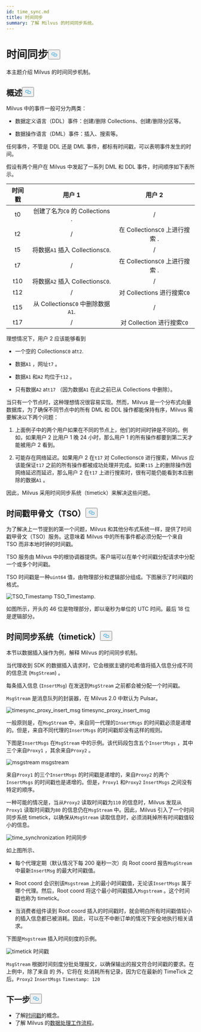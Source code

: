 ```yaml
---
id: time_sync.md
title: 时间同步
summary: 了解 Milvus 的时间同步系统。
---
```

<h1 id="Time-Synchronization" class="common-anchor-header">时间同步<button data-href="#Time-Synchronization" class="anchor-icon" translate="no">
      <svg translate="no"
        aria-hidden="true"
        focusable="false"
        height="20"
        version="1.1"
        viewBox="0 0 16 16"
        width="16"
      >
        <path
          fill="#0092E4"
          fill-rule="evenodd"
          d="M4 9h1v1H4c-1.5 0-3-1.69-3-3.5S2.55 3 4 3h4c1.45 0 3 1.69 3 3.5 0 1.41-.91 2.72-2 3.25V8.59c.58-.45 1-1.27 1-2.09C10 5.22 8.98 4 8 4H4c-.98 0-2 1.22-2 2.5S3 9 4 9zm9-3h-1v1h1c1 0 2 1.22 2 2.5S13.98 12 13 12H9c-.98 0-2-1.22-2-2.5 0-.83.42-1.64 1-2.09V6.25c-1.09.53-2 1.84-2 3.25C6 11.31 7.55 13 9 13h4c1.45 0 3-1.69 3-3.5S14.5 6 13 6z"
        ></path>
      </svg>
    </button></h1><p>本主题介绍 Milvus 的时间同步机制。</p>
<h2 id="Overview" class="common-anchor-header">概述<button data-href="#Overview" class="anchor-icon" translate="no">
      <svg translate="no"
        aria-hidden="true"
        focusable="false"
        height="20"
        version="1.1"
        viewBox="0 0 16 16"
        width="16"
      >
        <path
          fill="#0092E4"
          fill-rule="evenodd"
          d="M4 9h1v1H4c-1.5 0-3-1.69-3-3.5S2.55 3 4 3h4c1.45 0 3 1.69 3 3.5 0 1.41-.91 2.72-2 3.25V8.59c.58-.45 1-1.27 1-2.09C10 5.22 8.98 4 8 4H4c-.98 0-2 1.22-2 2.5S3 9 4 9zm9-3h-1v1h1c1 0 2 1.22 2 2.5S13.98 12 13 12H9c-.98 0-2-1.22-2-2.5 0-.83.42-1.64 1-2.09V6.25c-1.09.53-2 1.84-2 3.25C6 11.31 7.55 13 9 13h4c1.45 0 3-1.69 3-3.5S14.5 6 13 6z"
        ></path>
      </svg>
    </button></h2><p>Milvus 中的事件一般可分为两类：</p>
<ul>
<li><p>数据定义语言（DDL）事件：创建/删除 Collections、创建/删除分区等。</p></li>
<li><p>数据操作语言（DML）事件：插入、搜索等。</p></li>
</ul>
<p>任何事件，不管是 DDL 还是 DML 事件，都标有时间戳，可以表明事件发生的时间。</p>
<p>假设有两个用户在 Milvus 中发起了一系列 DML 和 DDL 事件，时间顺序如下表所示。</p>
<table>
<thead>
<tr><th style="text-align:center">时间戳</th><th style="text-align:center">用户 1</th><th style="text-align:center">用户 2</th></tr>
</thead>
<tbody>
<tr><td style="text-align:center">t0</td><td style="text-align:center">创建了名为<code translate="no">C0</code> 的 Collections .</td><td style="text-align:center">/</td></tr>
<tr><td style="text-align:center">t2</td><td style="text-align:center">/</td><td style="text-align:center">在 Collections<code translate="no">C0</code> 上进行搜索 .</td></tr>
<tr><td style="text-align:center">t5</td><td style="text-align:center">将数据<code translate="no">A1</code> 插入 Collections<code translate="no">C0</code>.</td><td style="text-align:center">/</td></tr>
<tr><td style="text-align:center">t7</td><td style="text-align:center">/</td><td style="text-align:center">在 Collections<code translate="no">C0</code> 上进行搜索 .</td></tr>
<tr><td style="text-align:center">t10</td><td style="text-align:center">将数据<code translate="no">A2</code> 插入 Collections<code translate="no">C0</code>.</td><td style="text-align:center">/</td></tr>
<tr><td style="text-align:center">t12</td><td style="text-align:center">/</td><td style="text-align:center">对 Collections 进行搜索<code translate="no">C0</code></td></tr>
<tr><td style="text-align:center">t15</td><td style="text-align:center">从 Collections<code translate="no">C0</code> 中删除数据<code translate="no">A1</code>.</td><td style="text-align:center">/</td></tr>
<tr><td style="text-align:center">t17</td><td style="text-align:center">/</td><td style="text-align:center">对 Collection 进行搜索<code translate="no">C0</code></td></tr>
</tbody>
</table>
<p>理想情况下，用户 2 应该能够看到</p>
<ul>
<li><p>一个空的 Collections<code translate="no">C0</code> at<code translate="no">t2</code>.</p></li>
<li><p>数据<code translate="no">A1</code> ，网址<code translate="no">t7</code> 。</p></li>
<li><p>数据<code translate="no">A1</code> 和<code translate="no">A2</code> 均位于<code translate="no">t12</code> 。</p></li>
<li><p>只有数据<code translate="no">A2</code> at<code translate="no">t17</code> （因为数据<code translate="no">A1</code> 在此之前已从 Collections 中删除）。</p></li>
</ul>
<p>当只有一个节点时，这种理想情况很容易实现。然而，Milvus 是一个分布式向量数据库，为了确保不同节点中的所有 DML 和 DDL 操作都能保持有序，Milvus 需要解决以下两个问题：</p>
<ol>
<li><p>上面例子中的两个用户如果在不同的节点上，他们的时间时钟是不同的。例如，如果用户 2 比用户 1 晚 24 小时，那么用户 1 的所有操作都要到第二天才能被用户 2 看到。</p></li>
<li><p>可能存在网络延迟。如果用户 2 在<code translate="no">t17</code> 对 Collections<code translate="no">C0</code> 进行搜索，Milvus 应该能保证<code translate="no">t17</code> 之前的所有操作都被成功处理并完成。如果<code translate="no">t15</code> 上的删除操作因网络延迟而延迟，那么用户 2 在<code translate="no">t17</code> 上进行搜索时，很有可能仍能看到本应删除的数据<code translate="no">A1</code> 。</p></li>
</ol>
<p>因此，Milvus 采用时间同步系统（timetick）来解决这些问题。</p>
<h2 id="Timestamp-oracle-TSO" class="common-anchor-header">时间戳甲骨文（TSO）<button data-href="#Timestamp-oracle-TSO" class="anchor-icon" translate="no">
      <svg translate="no"
        aria-hidden="true"
        focusable="false"
        height="20"
        version="1.1"
        viewBox="0 0 16 16"
        width="16"
      >
        <path
          fill="#0092E4"
          fill-rule="evenodd"
          d="M4 9h1v1H4c-1.5 0-3-1.69-3-3.5S2.55 3 4 3h4c1.45 0 3 1.69 3 3.5 0 1.41-.91 2.72-2 3.25V8.59c.58-.45 1-1.27 1-2.09C10 5.22 8.98 4 8 4H4c-.98 0-2 1.22-2 2.5S3 9 4 9zm9-3h-1v1h1c1 0 2 1.22 2 2.5S13.98 12 13 12H9c-.98 0-2-1.22-2-2.5 0-.83.42-1.64 1-2.09V6.25c-1.09.53-2 1.84-2 3.25C6 11.31 7.55 13 9 13h4c1.45 0 3-1.69 3-3.5S14.5 6 13 6z"
        ></path>
      </svg>
    </button></h2><p>为了解决上一节提到的第一个问题，Milvus 和其他分布式系统一样，提供了时间戳甲骨文（TSO）服务。这意味着 Milvus 中的所有事件都必须分配一个来自 TSO 而非本地时钟的时间戳。</p>
<p>TSO 服务由 Milvus 中的根协调器提供。客户端可以在单个时间戳分配请求中分配一个或多个时间戳。</p>
<p>TSO 时间戳是一种<code translate="no">uint64</code> 值，由物理部分和逻辑部分组成。下图展示了时间戳的格式。</p>
<p>
  
   <span class="img-wrapper"> <img translate="no" src="/docs/v2.6.x/assets/TSO_Timestamp.png" alt="TSO_Timestamp" class="doc-image" id="tso_timestamp" />
   </span> <span class="img-wrapper"> <span>TSO_Timestamp</span>. </span></p>
<p>如图所示，开头的 46 位是物理部分，即以毫秒为单位的 UTC 时间。最后 18 位是逻辑部分。</p>
<h2 id="Time-synchronization-system-timetick" class="common-anchor-header">时间同步系统（timetick）<button data-href="#Time-synchronization-system-timetick" class="anchor-icon" translate="no">
      <svg translate="no"
        aria-hidden="true"
        focusable="false"
        height="20"
        version="1.1"
        viewBox="0 0 16 16"
        width="16"
      >
        <path
          fill="#0092E4"
          fill-rule="evenodd"
          d="M4 9h1v1H4c-1.5 0-3-1.69-3-3.5S2.55 3 4 3h4c1.45 0 3 1.69 3 3.5 0 1.41-.91 2.72-2 3.25V8.59c.58-.45 1-1.27 1-2.09C10 5.22 8.98 4 8 4H4c-.98 0-2 1.22-2 2.5S3 9 4 9zm9-3h-1v1h1c1 0 2 1.22 2 2.5S13.98 12 13 12H9c-.98 0-2-1.22-2-2.5 0-.83.42-1.64 1-2.09V6.25c-1.09.53-2 1.84-2 3.25C6 11.31 7.55 13 9 13h4c1.45 0 3-1.69 3-3.5S14.5 6 13 6z"
        ></path>
      </svg>
    </button></h2><p>本节以数据插入操作为例，解释 Milvus 的时间同步机制。</p>
<p>当代理收到 SDK 的数据插入请求时，它会根据主键的哈希值将插入信息分成不同的信息流 (<code translate="no">MsgStream</code>) 。</p>
<p>每条插入信息 (<code translate="no">InsertMsg</code>) 在发送到<code translate="no">MsgStream</code> 之前都会被分配一个时间戳。</p>
<div class="alert note">
  <code translate="no">MsgStream</code> 是消息队列的封装器，在 Milvus 2.0 中默认为 Pulsar。</div>
<p>
  
   <span class="img-wrapper"> <img translate="no" src="/docs/v2.6.x/assets/timesync_proxy_insert_msg.png" alt="timesync_proxy_insert_msg" class="doc-image" id="timesync_proxy_insert_msg" />
   </span> <span class="img-wrapper"> <span>timesync_proxy_insert_msg</span> </span></p>
<p>一般原则是，在<code translate="no">MsgStream</code> 中，来自同一代理的<code translate="no">InsertMsgs</code> 的时间戳必须是递增的。但是，来自不同代理的<code translate="no">InsertMsgs</code> 的时间戳却没有这样的规则。</p>
<p>下图是<code translate="no">InsertMsgs</code> 在<code translate="no">MsgStream</code> 中的示例。该代码段包含五个<code translate="no">InsertMsgs</code> ，其中三个来自<code translate="no">Proxy1</code> ，其余来自<code translate="no">Proxy2</code> 。</p>
<p>
  
   <span class="img-wrapper"> <img translate="no" src="/docs/v2.6.x/assets/msgstream.png" alt="msgstream" class="doc-image" id="msgstream" />
   </span> <span class="img-wrapper"> <span>msgstream</span> </span></p>
<p>来自<code translate="no">Proxy1</code> 的三个<code translate="no">InsertMsgs</code> 的时间戳是递增的，来自<code translate="no">Proxy2</code> 的两个<code translate="no">InsertMsgs</code> 的时间戳也是递增的。但是，<code translate="no">Proxy1</code> 和<code translate="no">Proxy2</code> <code translate="no">InsertMsgs</code> 之间没有特定的顺序。</p>
<p>一种可能的情况是，当从<code translate="no">Proxy2</code> 读取时间戳为<code translate="no">110</code> 的信息时，Milvus 发现从<code translate="no">Proxy1</code> 读取时间戳为<code translate="no">80</code> 的信息仍在<code translate="no">MsgStream</code> 中。因此，Milvus 引入了一个时间同步系统 timetick，以确保从<code translate="no">MsgStream</code> 读取信息时，必须消耗掉所有时间戳值较小的信息。</p>
<p>
  
   <span class="img-wrapper"> <img translate="no" src="/docs/v2.6.x/assets/time_synchronization.png" alt="time_synchronization" class="doc-image" id="time_synchronization" />
   </span> <span class="img-wrapper"> <span>时间同步</span> </span></p>
<p>如上图所示、</p>
<ul>
<li><p>每个代理定期（默认情况下每 200 毫秒一次）向 Root coord 报告<code translate="no">MsgStream</code>中最新<code translate="no">InsertMsg</code> 的最大时间戳值。</p></li>
<li><p>Root coord 会识别该<code translate="no">Msgstream</code> 上的最小时间戳值，无论该<code translate="no">InsertMsgs</code> 属于哪个代理。然后，Root coord 将这个最小时间戳插入<code translate="no">Msgstream</code> 。这个时间戳也称为 timetick。</p></li>
<li><p>当消费者组件读到 Root coord 插入的时间戳时，就会明白所有时间戳值较小的插入信息都已被消耗。因此，可以在不中断订单的情况下安全地执行相关请求。</p></li>
</ul>
<p>下图是<code translate="no">Msgstream</code> 插入时间刻度的示例。</p>
<p>
  
   <span class="img-wrapper"> <img translate="no" src="/docs/v2.6.x/assets/timetick.png" alt="timetick" class="doc-image" id="timetick" />
   </span> <span class="img-wrapper"> <span>时间戳</span> </span></p>
<p><code translate="no">MsgStream</code> 根据时间刻度分批处理报文，以确保输出的报文符合时间戳的要求。在上例中，除了来自 的 外，它将在 处消耗所有记录，因为它在最新的 TimeTick 之后。<code translate="no">Proxy2</code> <code translate="no">InsertMsgs</code> <code translate="no">Timestamp: 120</code> </p>
<h2 id="Whats-next" class="common-anchor-header">下一步<button data-href="#Whats-next" class="anchor-icon" translate="no">
      <svg translate="no"
        aria-hidden="true"
        focusable="false"
        height="20"
        version="1.1"
        viewBox="0 0 16 16"
        width="16"
      >
        <path
          fill="#0092E4"
          fill-rule="evenodd"
          d="M4 9h1v1H4c-1.5 0-3-1.69-3-3.5S2.55 3 4 3h4c1.45 0 3 1.69 3 3.5 0 1.41-.91 2.72-2 3.25V8.59c.58-.45 1-1.27 1-2.09C10 5.22 8.98 4 8 4H4c-.98 0-2 1.22-2 2.5S3 9 4 9zm9-3h-1v1h1c1 0 2 1.22 2 2.5S13.98 12 13 12H9c-.98 0-2-1.22-2-2.5 0-.83.42-1.64 1-2.09V6.25c-1.09.53-2 1.84-2 3.25C6 11.31 7.55 13 9 13h4c1.45 0 3-1.69 3-3.5S14.5 6 13 6z"
        ></path>
      </svg>
    </button></h2><ul>
<li>了解<a href="/docs/zh/timestamp.md">时间戳</a>的概念。</li>
<li>了解 Milvus 的<a href="/docs/zh/data_processing.md">数据处理工作流程</a>。</li>
</ul>
